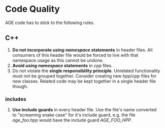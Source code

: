 
# Code Quality

AGE code has to stick to the following rules.

## C++

1. **Do not incorporate *using namespace* statements** in header files.
    All consumers of this header file would be forced to live with
    that namespace usage as this cannot be undone.
1. **Avoid *using namespace* statements** in *cpp* files.
1. Do not violate the **single responsibility principle**.
    Unrelated functionality must not be grouped together.
    Consider creating new *hpp*/*cpp* files for new classes.
    Related code may be kept together in a single header file though.

### includes

1. **Use include guards** in every header file.
    Use the file's name converted to "screaming snake case" for it's
    include guard,
    e.g. the file *age_foo.hpp* would have the include guard
    *AGE_FOO_HPP*.


